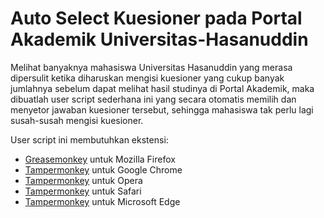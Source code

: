 # Auto Select Kuesioner pada Portal Akademik Universitas-Hasanuddin

Melihat banyaknya mahasiswa Universitas Hasanuddin yang merasa dipersulit ketika diharuskan mengisi kuesioner yang cukup banyak jumlahnya sebelum dapat melihat hasil studinya di Portal Akademik, maka dibuatlah user script sederhana ini yang secara otomatis memilih dan menyetor jawaban kuesioner tersebut, sehingga mahasiswa tak perlu lagi susah-susah mengisi kuesioner.

User script ini membutuhkan ekstensi:

* [Greasemonkey](https://addons.mozilla.org/firefox/addon/greasemonkey/) untuk Mozilla Firefox
* [Tampermonkey](https://chrome.google.com/webstore/detail/tampermonkey/dhdgffkkebhmkfjojejmpbldmpobfkfo) untuk Google Chrome
* [Tampermonkey](https://addons.opera.com/extensions/details/tampermonkey-beta/) untuk Opera
* [Tampermonkey](https://safari.tampermonkey.net/tampermonkey.safariextz) untuk Safari
* [Tampermonkey](https://www.microsoft.com/store/p/tampermonkey/9nblggh5162s) untuk Microsoft Edge

